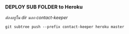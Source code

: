### DEPLOY SUB FOLDER to Heroku

_ต้องอยู่ใน dir นอก contact-keeper_

`git subtree push --prefix contact-keeper heroku master`
